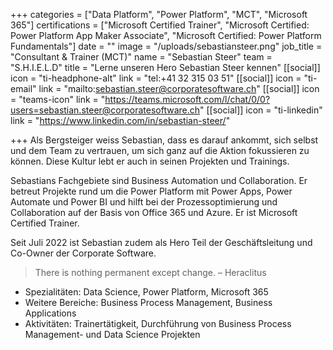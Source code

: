 +++
categories = ["Data Platform", "Power Platform", "MCT", "Microsoft 365"]
certifications = ["Microsoft Certified Trainer", "Microsoft Certified: Power Platform App Maker Associate", "Microsoft Certified: Power Platform Fundamentals"]
date = ""
image = "/uploads/sebastiansteer.png"
job_title = "Consultant & Trainer (MCT)"
name = "Sebastian Steer"
team = "S.H.I.E.L.D"
title = "Lerne unseren Hero Sebastian Steer kennen"
[[social]]
icon = "ti-headphone-alt"
link = "tel:+41 32 315 03 51"
[[social]]
icon = "ti-email"
link = "mailto:sebastian.steer@corporatesoftware.ch"
[[social]]
icon = "teams-icon"
link = "https://teams.microsoft.com/l/chat/0/0?users=sebastian.steer@corporatesoftware.ch"
[[social]]
icon = "ti-linkedin"
link = "https://www.linkedin.com/in/sebastian-steer/"

+++
Als Bergsteiger weiss Sebastian, dass es darauf ankommt, sich selbst und dem Team zu vertrauen, um sich ganz auf die Aktion fokussieren zu können. Diese Kultur lebt er auch in seinen Projekten und Trainings.

Sebastians Fachgebiete sind Business Automation und Collaboration. Er betreut Projekte rund um die Power Platform mit Power Apps, Power Automate und Power BI und hilft bei der Prozessoptimierung und Collaboration auf der Basis von Office 365 und Azure. Er ist Microsoft Certified Trainer.

Seit Juli 2022 ist Sebastian zudem als Hero Teil der Geschäftsleitung und Co-Owner der Corporate Software.

> There is nothing permanent except change. – Heraclitus

* Spezialitäten: Data Science, Power Platform, Microsoft 365
* Weitere Bereiche: Business Process Management, Business Applications
* Aktivitäten: Trainertätigkeit, Durchführung von Business Process Management- und Data Science Projekten